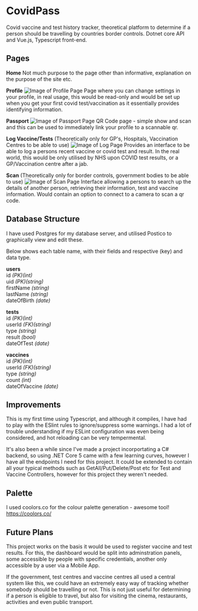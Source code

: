 # CovidPass
 Covid vaccine and test history tracker, theoretical platform to determine if a person should be travelling by countries border controls. Dotnet core API and Vue.js, Typescript front-end.

## Pages
**Home**
Not much purpose to the page other than informative, explanation on the purpose of the site etc.

**Profile**
![Image of Profile Page](https://i.imgur.com/UCohNl2.png)
Page where you can change settings in your profile, in real usage, this would be read-only and would be set up when you get your first covid test/vaccination as it  essentially provides identifying information.

**Passport**
![Image of Passport Page](https://i.imgur.com/WgRs1yn.png)
QR Code page - simple show and scan and this can be used to immediately link your profile to a scannable qr.

**Log Vaccine/Tests** (Theoretically only for GP's, Hospitals, Vaccination Centres to be able to use)
![Image of Log Page](https://i.imgur.com/a5Y5mK6.png)
Provides an interface to be able to log a persons recent vaccine or covid test and result. In the real world, this would be only utilised by NHS upon COVID test results, or a GP/Vaccination centre after a jab.

**Scan** (Theoretically only for border controls, government bodies to be able to use)
![Image of Scan Page](https://i.imgur.com/0ZCF14w.png)
Interface allowing a persons to search up the details of another person, retrieving their information, test and vaccine information. Would contain an option to connect to a camera to scan a qr code.

## Database Structure

I have used Postgres for my database server, and utilised Postico to graphically view and edit these.

Below shows each table name, with their fields and respective (key) and data type.

**users**<br>
id *(PK)(int)*<br>
uid *(PK)(string)*<br>
firstName *(string)*<br>
lastName *(string)*<br>
dateOfBirth *(date)*<br>

**tests**<br>
id *(PK)(int)*<br>
userId *(FK)(string)*<br>
type *(string)*<br>
result *(bool)*<br>
dateOfTest *(date)*<br>

**vaccines**<br>
id *(PK)(int)*<br>
userId *(FK)(string)*<br>
type *(string)*<br>
count *(int)*<br>
dateOfVaccine *(date)*<br>


## Improvements
This is my first time using Typescript, and although it compiles, I have had to play with the ESlint rules to ignore/suppress some warnings. I had a lot of trouble understanding if my ESLint configuration was even being considered, and hot reloading can be very tempermental. 

It's also been a while since I've made a project incorportating a C# backend, so using .NET Core 5 came with a few learning curves, however I have all the endpoints I need for this project. It could be extended to contain all your typical methods such as GetAll/Put/Delete/Post etc for Test and Vaccine Controllers, however for this project they weren't needed.

## Palette

I used coolors.co for the colour palette generation - awesome tool! https://coolors.co/

## Future Plans

This project works on the basis it would be used to register vaccine and test results. For this, the dashboard would be split into adminstration panels, some accessible by people with specific credentials, another only accessible by a user via a Mobile App.

If the government, test centres and vaccine centres all used a central system like this, we could have an extremely easy way of tracking whether somebody should be travelling or not. This is not just useful for determining if a person is eligible to travel, but also for visiting the cinema, restaurants, activities and even public transport.

